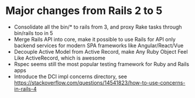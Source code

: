 # Major changes from Rails 2 to 5
* Consolidate all the bin/* to rails from 3, and proxy Rake tasks through bin/rails too in 5
* Merge Rails API into core, make it possible to use Rails for API only backend services for modern SPA frameworks like Angular/React/Vue
* Decouple Active Model from Active Record, make Any Ruby Object Feel Like ActiveRecord, which is awesome
* Rspec seems still the most popular testing framework for Ruby and Rails apps
* Introduce the DCI impl concerns directory, see https://stackoverflow.com/questions/14541823/how-to-use-concerns-in-rails-4
